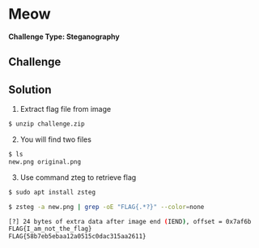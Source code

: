 # Meow

**Challenge Type: Steganography**  


## Challenge


## Solution

1. Extract flag file from image
```bash
$ unzip challenge.zip

```

2. You will find two files
```bash
$ ls 
new.png original.png
```

3. Use command zteg to retrieve flag
```bash
$ sudo apt install zsteg

$ zsteg -a new.png | grep -oE "FLAG{.*?}" --color=none

[?] 24 bytes of extra data after image end (IEND), offset = 0x7af6b
FLAG{I_am_not_the_flag}
FLAG{58b7eb5ebaa12a0515c0dac315aa2611}

```

